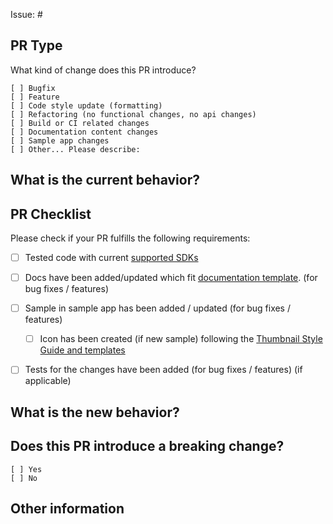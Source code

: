 Issue: #
<!-- Link to relevant issue. All PRs should be asociated with an issue -->

## PR Type
What kind of change does this PR introduce?

<!-- Please check the one that applies to this PR using "x". -->
```
[ ] Bugfix
[ ] Feature
[ ] Code style update (formatting)
[ ] Refactoring (no functional changes, no api changes)
[ ] Build or CI related changes
[ ] Documentation content changes
[ ] Sample app changes
[ ] Other... Please describe:
```


## What is the current behavior?
<!-- Please describe the current behavior that you are modifying, or link to a relevant issue. -->


## PR Checklist
Please check if your PR fulfills the following requirements:

- [ ] Tested code with current [supported SDKs](../readme.md#supported)
- [ ] Docs have been added/updated which fit [documentation template](https://raw.githubusercontent.com/Microsoft/UWPCommunityToolkit/tree/master/docs/.template.md). (for bug fixes / features)
- [ ] Sample in sample app has been added / updated (for bug fixes / features)
    - [ ] Icon has been created (if new sample) following the [Thumbnail Style Guide and templates](https://github.com/Microsoft/UWPCommunityToolkit-design-assets)
- [ ] Tests for the changes have been added (for bug fixes / features) (if applicable)


## What is the new behavior?


## Does this PR introduce a breaking change?
```
[ ] Yes
[ ] No
```

<!-- If this PR contains a breaking change, please describe the impact and migration path for existing applications below. 
     Please note that breaking changes are likely to be rejected -->


## Other information
